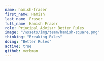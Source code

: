```yaml
---
name: hamish-fraser
first_name: Hamish
last_name: Fraser
full_name: Hamish Fraser
role: Principal Advisor Better Rules
image: "/assets/img/team/hamish-square.png"
thinking: "Breaking Rules"
doing: "Better Rules"
active: true
github: verbman
---
```

